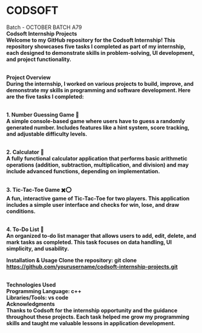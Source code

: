 # CODSOFT
Batch -  OCTOBER BATCH A79
 <br> <b> Codsoft Internship Projects <b>
<br>Welcome to my GitHub repository for the Codsoft Internship! This repository showcases five tasks I completed as part of my internship, each designed to demonstrate skills in problem-solving, UI development, and project functionality.

<br><b>Project Overview<b>
<br>During the internship, I worked on various projects to build, improve, and demonstrate my skills in programming and software development. Here are the five tasks I completed:

<br><b>1. Number Guessing Game 🎲<b>
<br>A simple console-based game where users have to guess a randomly generated number. Includes features like a hint system, score tracking, and adjustable difficulty levels.

<br><b>2. Calculator 🧮<b>
<br>A fully functional calculator application that performs basic arithmetic operations (addition, subtraction, multiplication, and division) and may include advanced functions, depending on implementation.

<br><b>3. Tic-Tac-Toe Game ✖️⭕<b>
<br>A fun, interactive game of Tic-Tac-Toe for two players. This application includes a simple user interface and checks for win, lose, and draw conditions.

<br><b>4. To-Do List 📝<b>
<br>An organized to-do list manager that allows users to add, edit, delete, and mark tasks as completed. This task focuses on data handling, UI simplicity, and usability.

<strong>Installation & Usage<strong>
Clone the repository:
git clone https://github.com/yourusername/codsoft-internship-projects.git


<br><b>Technologies Used<b>
<br>Programming Language: c++
<br>Libraries/Tools: vs code
<br><b>Acknowledgments<b>
<br>Thanks to Codsoft for the internship opportunity and the guidance throughout these projects. Each task helped me grow my programming skills and taught me valuable lessons in application development.
